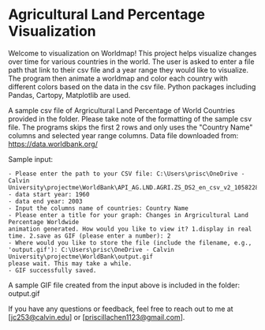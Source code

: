 # Agricultural Land Percentage Visualization

Welcome to visualization on Worldmap!
This project helps visualize changes over time for various countries in the world. The user is asked to enter a file path that link to their csv file and a year range they would like to visualize. The program then animate a worldmap and color each country with different colors based on the data in the csv file. Python packages including Pandas, Cartopy, Matplotlib are used. 

A sample csv file of Argricultural Land Percentage of World Countries provided in the folder. Please take note of the formatting of the sample csv file. The programs skips the first 2 rows and only uses the "Country Name" columns and selected year range columns. 
Data file downloaded from: https://data.worldbank.org/

Sample input: 
    
    - Please enter the path to your CSV file: C:\Users\prisc\OneDrive - Calvin University\projectme\WorldBank\API_AG.LND.AGRI.ZS_DS2_en_csv_v2_1058228.csv
    - data start year: 1960
    - data end year: 2003
    - Input the columns name of countries: Country Name
    - Please enter a title for your graph: Changes in Argricultural Land Percentage Worldwide
    animation generated. How would you like to view it? 1.display in real time. 2.save as GIF (please enter a number): 2
    - Where would you like to store the file (include the filename, e.g., 'output.gif'): C:\Users\prisc\OneDrive - Calvin University\projectme\WorldBank\output.gif
    please wait. This may take a while.
    - GIF successfully saved.

A sample GIF file created from the input above is included in the folder: output.gif

If you have any questions or feedback, feel free to reach out to me at [jc253@calvin.edu] or [priscillachen1123@gmail.com].
